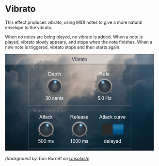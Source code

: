 # Vibrato

This effect produces vibrato, using MIDI notes to give a more natural envelope to the vibrato.

When no notes are being played, no vibrato is added.  When a note is played, vibrato slowly appears, and stops when the note finishes.  When a new note is triggered, vibrato stops and then starts again.

![screenshot](images/Vibrato.png)

_(background by Tom Barrett on [Unsplash](https://unsplash.com/photos/-bSucp2nUdQ))_
